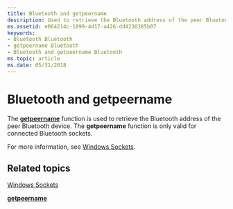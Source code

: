 ```yaml
---
title: Bluetooth and getpeername
description: Used to retrieve the Bluetooth address of the peer Bluetooth device.
ms.assetid: e064214c-1899-4d17-a426-dd4230385b07
keywords:
- Bluetooth Bluetooth
- getpeername Bluetooth
- Bluetooth and getpeername Bluetooth
ms.topic: article
ms.date: 05/31/2018
---
```


# Bluetooth and getpeername

The [**getpeername**](https://docs.microsoft.com/windows/desktop/api/winsock/nf-winsock-getpeername) function is used to retrieve the Bluetooth address of the peer Bluetooth device. The **getpeername** function is only valid for connected Bluetooth sockets.

For more information, see [Windows Sockets](https://docs.microsoft.com/windows/desktop/WinSock/windows-sockets-start-page-2).

## Related topics

<dl> <dt>

[Windows Sockets](https://docs.microsoft.com/windows/desktop/WinSock/windows-sockets-start-page-2)
</dt> <dt>

[**getpeername**](https://docs.microsoft.com/windows/desktop/api/winsock/nf-winsock-getpeername)
</dt> </dl>

 

 





